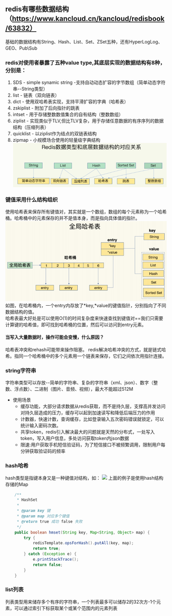 ## redis有哪些数据结构（https://www.kancloud.cn/kancloud/redisbook/63832）
基础的数据结构有String、Hash、List、Set、ZSet五种，还有HyperLogLog、GEO、Pub\Sub
### redis对使用者暴露了五种value type,其底层实现的数据结构有8种，分别是：
1. SDS   -   simple synamic string -支持自动动态扩容的字节数组（简单动态字符串--String类型）
2. list  -   链表（双向链表）
3. dict  -   使用双哈希表实现，支持平滑扩容的字典（哈希表）
4. zskiplist -   附加了后向指针的跳表
5. intset    -  用于存储整数数值集合的自有结构（整数数组）
6. ziplist  -   实现类似于TLV,但比TLV复杂，用于存储任意数据的有序序列的数据结构（压缩列表）
7. quicklist    -   以ziplist作为结点的双链表结构
8. zipmap   -   小规模场合使用的轻量级字典结构
![](static/img/redis002.jpg)

### 键值采用什么结构组织
使用哈希表来保存所有键值对，其实就是一个数组，数组的每个元素称为一个哈希桶。哈希桶中的元素保存的并不是值本身，而是指向具体值的指针。
![](static/img/redis003.jpg)
如图，在哈希桶内，一个entry内存放了*key,*value的键值指针，分别指向了不同数据结构的值。<br/>
哈希表最大好处是可以使用O(1)的时间复杂度来快速查找到键值对==我们只需要计算键的哈希值，即可找到哈希桶的位置，然后可以访问到entry元素。
#### 当写入大量数据时，操作可能会变慢，什么原因？
哈希表冲突和rehash可能带来操作阻塞。
redis解决哈希冲突的方式，就是链式哈希。指同一个哈希桶中的多个元素用一个链表来保存，它们之间依次用指针连接。
### string字符串
字符串类型可以存放--简单的字符串、复杂的字符串（xml、json）、数字（整数、浮点数）、二进制（图片、音频、视频），最大不能超过512M
- 使用场景
    - 缓存功能，大部分请求数据从redis获取，而不是持久层，支撑高并发访问对持久层造成的压力，缓存可以起到加速读写和降低后端压力的作用
    - 计数器，快速计数，查询缓存，比如登录输入五次密码错误就锁定，可以统计输入密码次数。
    - 共享token，redis引入解决最大的问题就是天然的分布式，一处写入token，写入用户信息，多处访问获取token内json数据
    - 限速:用户获取手机短信验证码，为了短信接口不被频繁调用，限制用户每分钟获取验证码的频率
### hash哈希
hash类型是指键本身又是一种键值对结构，如：
![](https://llhyoudao.oss-cn-shenzhen.aliyuncs.com/%E6%9C%89%E9%81%93%E4%BA%91/%E5%9B%BE%E5%83%8F_2021-01-21_151401.png)
上面的例子是使用hash结构存储的Map
```java
	/**
	 * HashSet
	 * 
	 * @param key 键
	 * @param map 对应多个键值
	 * @return true 成功 false 失败
	 */
	public boolean hmset(String key, Map<String, Object> map) {
		try {
			redisTemplate.opsForHash().putAll(key, map);
			return true;
		} catch (Exception e) {
			e.printStackTrace();
			return false;
		}
	}
```
### list列表
列表类型用来储存多个有序的字符串，一个列表最多可以储存2的32次方-1个元素，可以通过索引下标获取某个或某个范围内的元素列表


